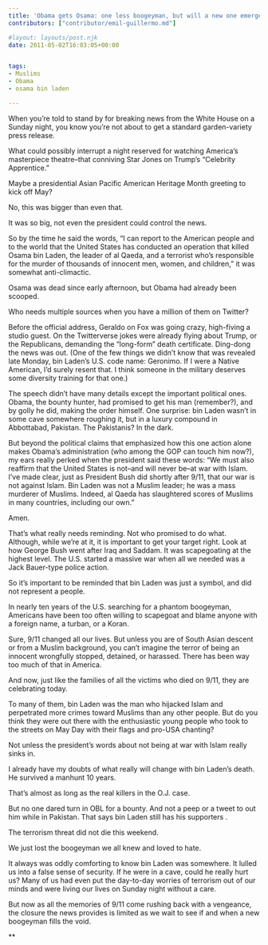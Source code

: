 ```yaml
---
title: 'Obama gets Osama: one less boogeyman, but will a new one emerge?'
contributors: ["contributor/emil-guillermo.md"]

#layout: layouts/post.njk
date: 2011-05-02T16:03:05+00:00


tags:
- Muslims
- Obama
- osama bin laden

---
```


When you’re told to stand by for breaking news from the White House on a Sunday night, you know you’re not about to get a standard garden-variety press release.

What could possibly interrupt a night reserved for watching America’s masterpiece theatre–that conniving Star Jones on Trump’s “Celebrity Apprentice.”

Maybe a presidential Asian Pacific American Heritage Month greeting to kick off May?

No, this was bigger than even that.

It was so big, not even the president could control the news.

So by the time he said the words, “I can report to the American people and to the world that the United States has conducted an operation that killed Osama bin Laden, the leader of al Qaeda, and a terrorist who’s responsible for the murder of thousands of innocent men, women, and children,” it was somewhat anti-climactic.

Osama was dead since early afternoon, but Obama had already been scooped.

Who needs multiple sources when you have a million of them on Twitter?

Before the official address, Geraldo on Fox was going crazy, high-fiving a studio guest. On the Twitterverse jokes were already flying about Trump, or the Republicans, demanding the “long-form” death certificate.  Ding-dong the news was out. (One of the few things we didn’t know that was revealed late Monday, bin Laden’s U.S. code name: Geronimo. If I were a Native American, I’d surely resent that. I think someone in the military deserves some diversity training for that one.)

The speech didn’t have many details except the important political ones. Obama, the bounty hunter, had promised to get his man (remember?), and by golly he did, making the order himself. One surprise: bin Laden wasn’t in some cave somewhere roughing it, but in a luxury compound in Abbottabad, Pakistan. The Pakistanis? In the dark. 

But beyond the political claims that emphasized how this one action alone makes Obama’s administration (who among the GOP can touch him now?), my ears really perked when the president said these words: “We must also reaffirm that the United States is not–and will never be–at war with Islam. I’ve made clear, just as President Bush did shortly after 9/11, that our war is not against Islam. Bin Laden was not a Muslim leader; he was a mass murderer of Muslims.  Indeed, al Qaeda has slaughtered scores of Muslims in many countries, including our own.”

Amen.

That’s what really needs reminding. Not who promised to do what. Although, while we’re at it, it is important to get your target right. Look at how George Bush went after Iraq and Saddam. It was scapegoating at the highest level. The U.S. started a massive war when all we needed was a Jack Bauer-type police action.

So it’s important to be reminded that bin Laden was just a symbol, and did not represent a people.

In nearly ten years of the U.S. searching for a phantom boogeyman, Americans have been too often willing to scapegoat and blame anyone with a foreign name, a turban, or a Koran.

Sure, 9/11 changed all our lives. But unless you are of South Asian descent or from a Muslim background, you can’t imagine the terror of being an innocent wrongfully stopped, detained, or harassed. There has been way too much of that in America.

And now, just like the families of all the victims who died on 9/11, they are celebrating today.

To many of them, bin Laden was the man who hijacked Islam and perpetrated more crimes toward Muslims than any other people.  But do you think they were out there with the enthusiastic young people who took to the streets on May Day with their flags and pro-USA chanting?

Not unless the president’s words about not being at war with Islam really sinks in.

I already have my doubts of what really will change with bin Laden’s death. He survived a manhunt 10 years.

That’s almost as long as the real killers in the O.J. case.

But no one dared turn in OBL for a bounty. And not a peep or a tweet to out him while in Pakistan. That says bin Laden still has his supporters .

The terrorism threat did not die this weekend.

We just lost the boogeyman we all knew and loved to hate.

It always was oddly comforting to know bin Laden was somewhere.  It lulled us into a false sense of security. If he were in a cave, could he really hurt us? Many of us had even put the day-to-day worries of terrorism out of our minds and were living our lives on Sunday night without a care.

But now as all the memories of 9/11 come rushing back with a vengeance, the closure the news provides is limited as we wait to see if and when a new boogeyman fills the void.

\*\*
